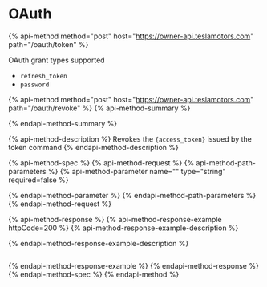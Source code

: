# OAuth

{% api-method method="post" host="https://owner-api.teslamotors.com" path="/oauth/token" %}

OAuth grant types supported

* `refresh_token`  
* `password`

{% api-method method="post" host="https://owner-api.teslamotors.com" path="/oauth/revoke" %}
{% api-method-summary %}

{% endapi-method-summary %}

{% api-method-description %}
Revokes the `{access_token}` issued by the token command
{% endapi-method-description %}

{% api-method-spec %}
{% api-method-request %}
{% api-method-path-parameters %}
{% api-method-parameter name="" type="string" required=false %}

{% endapi-method-parameter %}
{% endapi-method-path-parameters %}
{% endapi-method-request %}

{% api-method-response %}
{% api-method-response-example httpCode=200 %}
{% api-method-response-example-description %}

{% endapi-method-response-example-description %}

```text

```
{% endapi-method-response-example %}
{% endapi-method-response %}
{% endapi-method-spec %}
{% endapi-method %}

